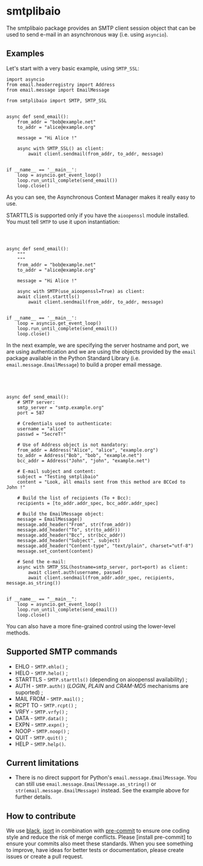 smtplibaio
==========

The smtplibaio package provides an SMTP client session object that can
be used to send e-mail in an asynchronous way (i.e. using `asyncio`).

Examples
--------

Let\'s start with a very basic example, using `SMTP_SSL`:

``` {.python}
import asyncio
from email.headerregistry import Address
from email.message import EmailMessage

from smtplibaio import SMTP, SMTP_SSL


async def send_email():
    from_addr = "bob@example.net"
    to_addr = "alice@example.org"

    message = "Hi Alice !"

    async with SMTP_SSL() as client:
        await client.sendmail(from_addr, to_addr, message)


if __name__ == '__main__':
    loop = asyncio.get_event_loop()
    loop.run_until_complete(send_email())
    loop.close()
```

As you can see, the Asynchronous Context Manager makes it really easy to
use.

STARTTLS is supported only if you have the `aioopenssl` module
installed. You must tell `SMTP` to use it upon instantiation:

``` {.python}



async def send_email():
    """
    """
    from_addr = "bob@example.net"
    to_addr = "alice@example.org"

    message = "Hi Alice !"

    async with SMTP(use_aioopenssl=True) as client:
    await client.starttls()
        await client.sendmail(from_addr, to_addr, message)


if __name__ == '__main__':
    loop = asyncio.get_event_loop()
    loop.run_until_complete(send_email())
    loop.close()
```

In the next example, we are specifying the server hostname and port, we
are using authentication and we are using the objects provided by the
`email` package available in the Python Standard Library (i.e.
`email.message.EmailMessage`) to build a proper email message.

``` {.python}




async def send_email():
    # SMTP server:
    smtp_server = "smtp.example.org"
    port = 587

    # Credentials used to authenticate:
    username = "alice"
    passwd = "5ecreT!"

    # Use of Address object is not mandatory:
    from_addr = Address("Alice", "alice", "example.org")
    to_addr = Address("Bob", "bob", "example.net")
    bcc_addr = Address("John", "john", "example.net")

    # E-mail subject and content:
    subject = "Testing smtplibaio"
    content = "Look, all emails sent from this method are BCCed to John !"

    # Build the list of recipients (To + Bcc):
    recipients = [to_addr.addr_spec, bcc_addr.addr_spec]

    # Build the EmailMessage object:
    message = EmailMessage()
    message.add_header("From", str(from_addr))
    message.add_header("To", str(to_addr))
    message.add_header("Bcc", str(bcc_addr))
    message.add_header("Subject", subject)
    message.add_header("Content-type", "text/plain", charset="utf-8")
    message.set_content(content)

    # Send the e-mail:
    async with SMTP_SSL(hostname=smtp_server, port=port) as client:
        await client.auth(username, passwd)
        await client.sendmail(from_addr.addr_spec, recipients, message.as_string())


if __name__ == "__main__":
    loop = asyncio.get_event_loop()
    loop.run_until_complete(send_email())
    loop.close()
```

You can also have a more fine-grained control using the lower-level
methods.

Supported SMTP commands
-----------------------

-   EHLO - `SMTP.ehlo()` ;
-   HELO - `SMTP.helo()` ;
-   STARTTLS - `SMTP.starttls()` (depending on aioopenssl availability)
    ;
-   AUTH - `SMTP.auth()` (*LOGIN*, *PLAIN* and *CRAM-MD5* mechanisms are
    suported) ;
-   MAIL FROM - `SMTP.mail()` ;
-   RCPT TO - `SMTP.rcpt()` ;
-   VRFY - `SMTP.vrfy()` ;
-   DATA - `SMTP.data()` ;
-   EXPN - `SMTP.expn()` ;
-   NOOP - `SMTP.noop()` ;
-   QUIT - `SMTP.quit()` ;
-   HELP - `SMTP.help()`.

Current limitations
-------------------

-   There is no direct support for Python\'s
    `email.message.EmailMessage`. You can still use
    `email.message.EmailMessage.as_string()` or
    `str(email.message.EmailMessage)` instead. See the example above for
    further details.

How to contribute
-----------------

We use [black][black], [isort][isort] in combination with [pre-commit][pre] to ensure one coding style and reduce the risk of merge conflicts.
Please [install pre-commit] to ensure your commits also meet these standards. When you see something to improve, have ideas for better tests or documentation, please create issues or create a pull request.


[black]: https://github.com/psf/black
[isort]: https://github.com/timothycrosley/isort
[pre]: https://github.com/pre-commit/pre-commit-hooks
[pre-install]: https://pre-commit.com/#install

